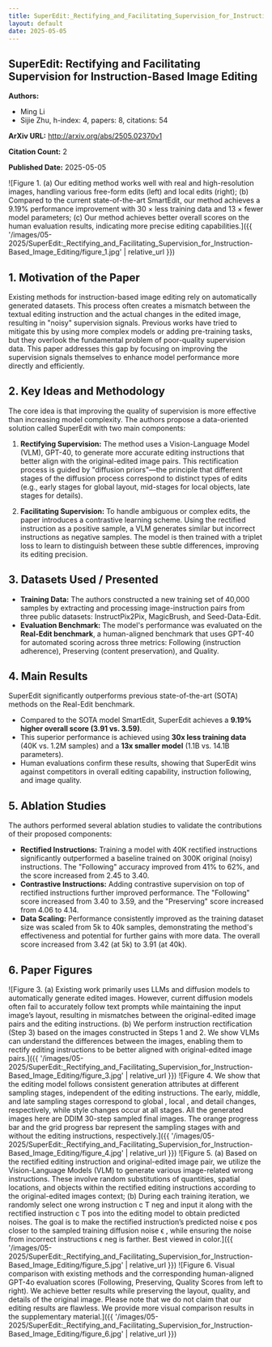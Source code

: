 ```yaml
---
title: SuperEdit:_Rectifying_and_Facilitating_Supervision_for_Instruction-Based_Image_Editing
layout: default
date: 2025-05-05
---
```

## SuperEdit: Rectifying and Facilitating Supervision for Instruction-Based Image Editing
**Authors:**
- Ming Li
- Sijie Zhu, h-index: 4, papers: 8, citations: 54

**ArXiv URL:** http://arxiv.org/abs/2505.02370v1

**Citation Count:** 2

**Published Date:** 2025-05-05

![Figure 1. (a) Our editing method works well with real and high-resolution images, handling various free-form edits (left) and local edits (right); (b) Compared to the current state-of-the-art SmartEdit, our method achieves a 9.19% performance improvement with 30 × less training data and 13 × fewer model parameters; (c) Our method achieves better overall scores on the human evaluation results, indicating more precise editing capabilities.]({{ '/images/05-2025/SuperEdit:_Rectifying_and_Facilitating_Supervision_for_Instruction-Based_Image_Editing/figure_1.jpg' | relative_url }})
## 1. Motivation of the Paper
Existing methods for instruction-based image editing rely on automatically generated datasets. This process often creates a mismatch between the textual editing instruction and the actual changes in the edited image, resulting in "noisy" supervision signals. Previous works have tried to mitigate this by using more complex models or adding pre-training tasks, but they overlook the fundamental problem of poor-quality supervision data. This paper addresses this gap by focusing on improving the supervision signals themselves to enhance model performance more directly and efficiently.

## 2. Key Ideas and Methodology
The core idea is that improving the quality of supervision is more effective than increasing model complexity. The authors propose a data-oriented solution called SuperEdit with two main components:

1.  **Rectifying Supervision:** The method uses a Vision-Language Model (VLM), GPT-40, to generate more accurate editing instructions that better align with the original-edited image pairs. This rectification process is guided by "diffusion priors"—the principle that different stages of the diffusion process correspond to distinct types of edits (e.g., early stages for global layout, mid-stages for local objects, late stages for details).

2.  **Facilitating Supervision:** To handle ambiguous or complex edits, the paper introduces a contrastive learning scheme. Using the rectified instruction as a positive sample, a VLM generates similar but incorrect instructions as negative samples. The model is then trained with a triplet loss to learn to distinguish between these subtle differences, improving its editing precision.

## 3. Datasets Used / Presented
-   **Training Data:** The authors constructed a new training set of 40,000 samples by extracting and processing image-instruction pairs from three public datasets: InstructPix2Pix, MagicBrush, and Seed-Data-Edit.
-   **Evaluation Benchmark:** The model's performance was evaluated on the **Real-Edit benchmark**, a human-aligned benchmark that uses GPT-40 for automated scoring across three metrics: Following (instruction adherence), Preserving (content preservation), and Quality.

## 4. Main Results
SuperEdit significantly outperforms previous state-of-the-art (SOTA) methods on the Real-Edit benchmark.
-   Compared to the SOTA model SmartEdit, SuperEdit achieves a **9.19% higher overall score (3.91 vs. 3.59)**.
-   This superior performance is achieved using **30x less training data** (40K vs. 1.2M samples) and a **13x smaller model** (1.1B vs. 14.1B parameters).
-   Human evaluations confirm these results, showing that SuperEdit wins against competitors in overall editing capability, instruction following, and image quality.

## 5. Ablation Studies
The authors performed several ablation studies to validate the contributions of their proposed components:

-   **Rectified Instructions:** Training a model with 40K rectified instructions significantly outperformed a baseline trained on 300K original (noisy) instructions. The "Following" accuracy improved from 41% to 62%, and the score increased from 2.45 to 3.40.
-   **Contrastive Instructions:** Adding contrastive supervision on top of rectified instructions further improved performance. The "Following" score increased from 3.40 to 3.59, and the "Preserving" score increased from 4.06 to 4.14.
-   **Data Scaling:** Performance consistently improved as the training dataset size was scaled from 5k to 40k samples, demonstrating the method's effectiveness and potential for further gains with more data. The overall score increased from 3.42 (at 5k) to 3.91 (at 40k).

## 6. Paper Figures
![Figure 3. (a) Existing work primarily uses LLMs and diffusion models to automatically generate edited images. However, current diffusion models often fail to accurately follow text prompts while maintaining the input image’s layout, resulting in mismatches between the original-edited image pairs and the editing instructions. (b) We perform instruction rectification (Step 3) based on the images constructed in Steps 1 and 2. We show VLMs can understand the differences between the images, enabling them to rectify editing instructions to be better aligned with original-edited image pairs.]({{ '/images/05-2025/SuperEdit:_Rectifying_and_Facilitating_Supervision_for_Instruction-Based_Image_Editing/figure_3.jpg' | relative_url }})
![Figure 4. We show that the editing model follows consistent generation attributes at different sampling stages, independent of the editing instructions. The early, middle, and late sampling stages correspond to global , local , and detail changes, respectively, while style changes occur at all stages. All the generated images here are DDIM 30-step sampled final images. The orange progress bar and the grid progress bar represent the sampling stages with and without the editing instructions, respectively.]({{ '/images/05-2025/SuperEdit:_Rectifying_and_Facilitating_Supervision_for_Instruction-Based_Image_Editing/figure_4.jpg' | relative_url }})
![Figure 5. (a) Based on the rectified editing instruction and original-edited image pair, we utilize the Vision-Language Models (VLM) to generate various image-related wrong instructions. These involve random substitutions of quantities, spatial locations, and objects within the rectified editing instructions according to the original-edited images context; (b) During each training iteration, we randomly select one wrong instruction c T neg and input it along with the rectified instruction c T pos into the editing model to obtain predicted noises. The goal is to make the rectified instruction’s predicted noise ϵ pos closer to the sampled training diffusion noise ϵ , while ensuring the noise from incorrect instructions ϵ neg is farther. Best viewed in color.]({{ '/images/05-2025/SuperEdit:_Rectifying_and_Facilitating_Supervision_for_Instruction-Based_Image_Editing/figure_5.jpg' | relative_url }})
![Figure 6. Visual comparison with existing methods and the corresponding human-aligned GPT-4o evaluation scores (Following, Preserving, Quality Scores from left to right). We achieve better results while preserving the layout, quality, and details of the original image. Please note that we do not claim that our editing results are flawless. We provide more visual comparison results in the supplementary material.]({{ '/images/05-2025/SuperEdit:_Rectifying_and_Facilitating_Supervision_for_Instruction-Based_Image_Editing/figure_6.jpg' | relative_url }})

